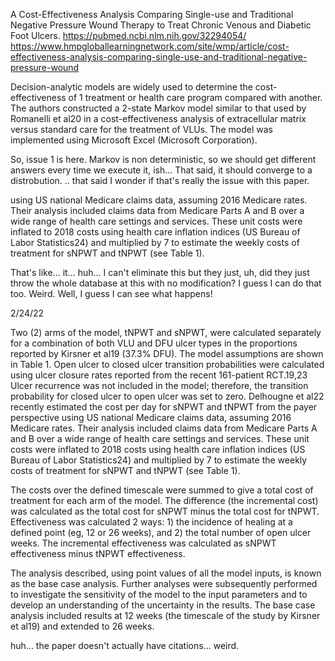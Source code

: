 A Cost-Effectiveness Analysis Comparing Single-use and Traditional Negative Pressure Wound Therapy to Treat Chronic Venous and Diabetic Foot Ulcers.
https://pubmed.ncbi.nlm.nih.gov/32294054/
https://www.hmpgloballearningnetwork.com/site/wmp/article/cost-effectiveness-analysis-comparing-single-use-and-traditional-negative-pressure-wound

Decision-analytic models are widely used to determine the cost-effectiveness of 1 treatment or health care program compared with another. The authors constructed a 2-state Markov model similar to that used by Romanelli et al20 in a cost-effectiveness analysis of extracellular matrix versus standard care for the treatment of VLUs. The model was implemented using Microsoft Excel (Microsoft Corporation). 

So, issue 1 is here. Markov is non deterministic, so we should get different answers every time we execute it, ish... That said, it should converge to a distrobution. .. that said I wonder if that's really the issue with this paper. 

 using US national Medicare claims data, assuming 2016 Medicare rates. Their analysis included claims data from Medicare Parts A and B over a wide range of health care settings and services. These unit costs were inflated to 2018 costs using health care inflation indices (US Bureau of Labor Statistics24) and multiplied by 7 to estimate the weekly costs of treatment for sNPWT and tNPWT (see Table 1).

That's like... it... huh... I can't eliminate this but they just, uh, did they just throw the whole database at this with no modification? I guess I can do that too. Weird. Well, I guess I can see what happens!


2/24/22




Two (2) arms of the model, tNPWT and sNPWT, were calculated separately for a combination of both VLU and DFU ulcer types in the proportions reported by Kirsner et al19 (37.3% DFU). The model assumptions are shown in Table 1. Open ulcer to closed ulcer transition probabilities were calculated using ulcer closure rates reported from the recent 161-patient RCT.19,23 Ulcer recurrence was not included in the model; therefore, the transition probability for closed ulcer to open ulcer was set to zero. Delhougne et al22 recently estimated the cost per day for sNPWT and tNPWT from the payer perspective using US national Medicare claims data, assuming 2016 Medicare rates. Their analysis included claims data from Medicare Parts A and B over a wide range of health care settings and services. These unit costs were inflated to 2018 costs using health care inflation indices (US Bureau of Labor Statistics24) and multiplied by 7 to estimate the weekly costs of treatment for sNPWT and tNPWT (see Table 1).

The costs over the defined timescale were summed to give a total cost of treatment for each arm of the model. The difference (the incremental cost) was calculated as the total cost for sNPWT minus the total cost for tNPWT. Effectiveness was calculated 2 ways: 1) the incidence of healing at a defined point (eg, 12 or 26 weeks), and 2) the total number of open ulcer weeks. The incremental effectiveness was calculated as sNPWT effectiveness minus tNPWT effectiveness.

The analysis described, using point values of all the model inputs, is known as the base case analysis. Further analyses were subsequently performed to investigate the sensitivity of the model to the input parameters and to develop an understanding of the uncertainty in the results. The base case analysis included results at 12 weeks (the timescale of the study by Kirsner et al19) and extended to 26 weeks.

huh... the paper doesn't actually have citations... weird. 
